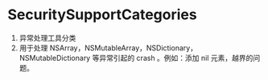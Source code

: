 # SecuritySupportCategories

1. 异常处理工具分类
2. 用于处理 NSArray，NSMutableArray，NSDictionary，NSMutableDictionary 等异常引起的 crash 。例如：添加 nil 元素，越界的问题。
